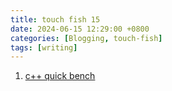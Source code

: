 ```yaml
---
title: touch fish 15
date: 2024-06-15 12:29:00 +0800
categories: [Blogging, touch-fish]
tags: [writing]
---
```


1. [c++ quick bench](https://quick-bench.com/)
